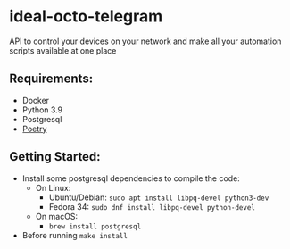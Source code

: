 # ideal-octo-telegram

API to control your devices on your network and make all your automation scripts available at one place


## Requirements:

* Docker
* Python 3.9
* Postgresql
* [Poetry](https://python-poetry.org/docs/#installation)


## Getting Started:

* Install some postgresql dependencies to compile the code:
    * On Linux:
        * Ubuntu/Debian: `sudo apt install libpq-devel python3-dev`
        * Fedora 34: `sudo dnf install libpq-devel python-devel`
    * On macOS:
        * `brew install postgresql`
* Before running `make install`
